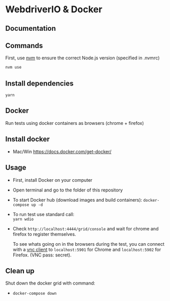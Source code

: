# WebdriverIO & Docker

## Documentation

## Commands

First, use [nvm](https://github.com/nvm-sh/nvm) to ensure the correct Node.js version (specified in .nvmrc)

```bash
nvm use
```
Install dependencies
--------------------

`yarn`

## Docker
Run tests using docker containers as browsers (chrome + firefox)

Install docker
--------------
- Mac/Win https://docs.docker.com/get-docker/

Usage
-----
  - First, install Docker on your computer
  - Open terminal and go to the folder of this repository
  - To start Docker hub (download images and build containers):
        `docker-compose up -d`
  - To run test use standard call:  
        `yarn wdio`
  - Check `http://localhost:4444/grid/console` and wait for chrome and firefox to register themselves.

     To see whats going on in the browsers during the test, you can connect
     with a [vnc client](https://www.realvnc.com/en/connect/download/viewer/)
     to `localhost:5901` for Chrome and `localhost:5902` for Firefox. (VNC pass: secret).

Clean up
--------

Shut down the docker grid with command:
  - `docker-compose down`

